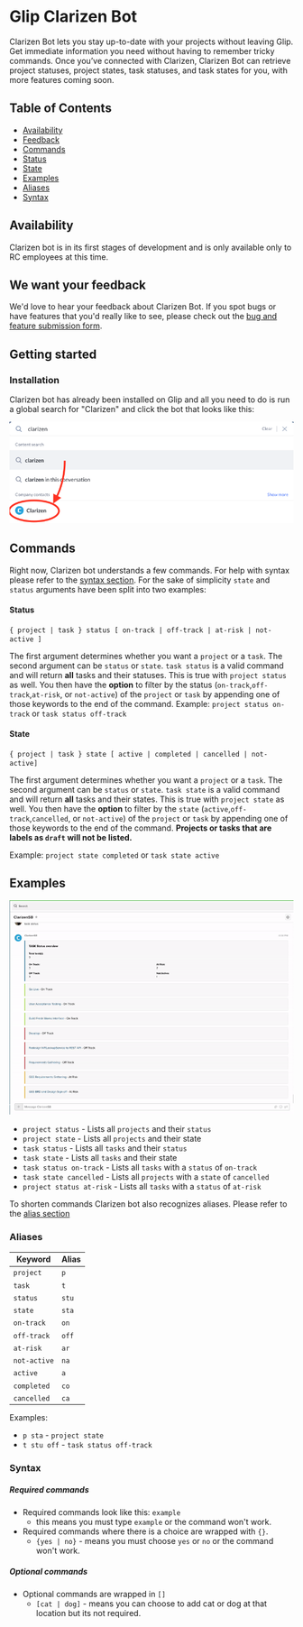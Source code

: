 # Glip Clarizen Bot

Clarizen Bot lets you stay up-to-date with your projects without leaving Glip. Get immediate information you need without having to remember tricky commands.
Once you’ve connected with Clarizen, Clarizen Bot can retrieve project statuses, project states, task statuses, and task states for you, with more features coming soon.

## Table of Contents

-   [Availability](#Availability)
-   [Feedback](#We-want-your-feedback)
-   [Commands](#Commands)
-   [Status](#Status)
-   [State](#State)
-   [Examples](#Examples)
-   [Aliases](#Aliases)
-   [Syntax](#Syntax)

## Availability

Clarizen bot is in its first stages of development and is only available only to RC employees at this time.

## We want your feedback

We'd love to hear your feedback about Clarizen Bot. If you spot bugs or have features that you'd really like to see, please check out the [bug and feature submission form](https://forms.gle/KKYKVVoxUN5z32dY7).

## Getting started

### Installation

Clarizen bot has already been installed on Glip and all you need to do is run a global search for "Clarizen" and click the bot that looks like this:

![Global Search screenshot](images/search.png)

## Commands

Right now, Clarizen bot understands a few commands. For help with syntax please refer to the [syntax section](#Syntax). For the sake of simplicity `state` and `status` arguments have been split into two examples:

#### Status

```
{ project | task } status [ on-track | off-track | at-risk | not-active ]
```

The first argument determines whether you want a `project` or a `task`. The second argument can be `status` or `state`. `task status` is a valid command and will return **all** tasks and their statuses. This is true with `project status` as well.
You then have the **option** to filter by the status (`on-track`,`off-track`,`at-risk`, or `not-active`) of the `project` or `task` by appending one of those keywords to the end of the command. Example: `project status on-track` or `task status off-track`

#### State

```
{ project | task } state [ active | completed | cancelled | not-active]
```

The first argument determines whether you want a `project` or a `task`. The second argument can be `status` or `state`. `task state` is a valid command and will return **all** tasks and their states. This is true with `project state` as well.
You then have the **option** to filter by the `state` (`active`,`off-track`,`cancelled`, or `not-active`) of the `project` or `task` by appending one of those keywords to the end of the command. **Projects or tasks that are labels as `draft` will not be listed.** 

Example: `project state completed` or `task state active`

## Examples

![](images/example.gif)

-   `project status` - Lists all `projects` and their `status`
-   `project state` - Lists all `projects` and their state
-   `task status` - Lists all `tasks` and their `status`
-   `task state` - Lists all `tasks` and their state
-   `task status on-track` - Lists all `tasks` with a `status` of `on-track`
-   `task state cancelled` - Lists all `projects` with a `state` of `cancelled`
-   `project status at-risk` - Lists all `tasks` with a `status` of `at-risk`

To shorten commands Clarizen bot also recognizes aliases. Please refer to the [alias section](#Aliases)

### Aliases

| Keyword      | Alias |
| ------------ | ----- |
| `project`    | `p`   |
| `task`       | `t`   |
| `status`     | `stu` |
| `state`      | `sta` |
| `on-track`   | `on`  |
| `off-track`  | `off` |
| `at-risk`    | `ar`  |
| `not-active` | `na`  |
| `active`     | `a`   |
| `completed`  | `co`  |
| `cancelled`  | `ca`  |

Examples:

-   `p sta` - `project state`
-   `t stu off` - `task status off-track`

### Syntax

##### Required commands

-   Required commands look like this: `example`
    -   this means you must type `example` or the command won't work.
-   Required commands where there is a choice are wrapped with `{}`.
    -   `{yes | no}` - means you must choose `yes` or `no` or the command won't work.

##### Optional commands

-   Optional commands are wrapped in `[]`
    -   `[cat | dog]` - means you can choose to add cat or dog at that location but its not required.
